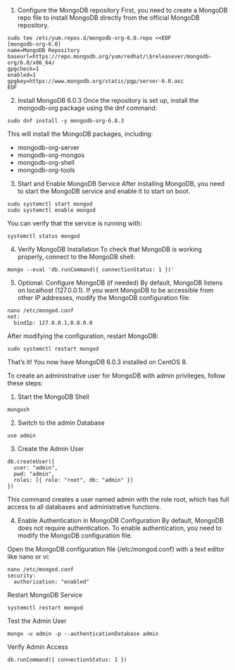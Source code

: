 1. Configure the MongoDB repository
First, you need to create a MongoDB repo file to install MongoDB directly from the official MongoDB repository.
```
sudo tee /etc/yum.repos.d/mongodb-org-6.0.repo <<EOF
[mongodb-org-6.0]
name=MongoDB Repository
baseurl=https://repo.mongodb.org/yum/redhat/\$releasever/mongodb-org/6.0/x86_64/
gpgcheck=1
enabled=1
gpgkey=https://www.mongodb.org/static/pgp/server-6.0.asc
EOF
```

2. Install MongoDB 6.0.3
Once the repository is set up, install the mongodb-org package using the dnf command:
```
sudo dnf install -y mongodb-org-6.0.3
```

This will install the MongoDB packages, including:
- mongodb-org-server
- mongodb-org-mongos
- mongodb-org-shell
- mongodb-org-tools

3. Start and Enable MongoDB Service
After installing MongoDB, you need to start the MongoDB service and enable it to start on boot.
```
sudo systemctl start mongod
sudo systemctl enable mongod
```

You can verify that the service is running with:
```
systemctl status mongod
```

4. Verify MongoDB Installation
To check that MongoDB is working properly, connect to the MongoDB shell:
```
mongo --eval 'db.runCommand({ connectionStatus: 1 })'
```

5. Optional: Configure MongoDB (if needed)
By default, MongoDB listens on localhost (127.0.0.1). If you want MongoDB to be accessible from other IP addresses, modify the MongoDB configuration file:

```
nano /etc/mongod.conf
net:
  bindIp: 127.0.0.1,0.0.0.0
```

After modifying the configuration, restart MongoDB:
```
sudo systemctl restart mongod
```

That’s it! You now have MongoDB 6.0.3 installed on CentOS 8.


To create an administrative user for MongoDB with admin privileges, follow these steps:

1. Start the MongoDB Shell
```
mongosh
```
2. Switch to the admin Database
```
use admin
```

3. Create the Admin User
```
db.createUser({
  user: "admin",
  pwd: "admin",
  roles: [{ role: "root", db: "admin" }]
})
```

This command creates a user named admin with the role root, which has full access to all databases and administrative functions.

4. Enable Authentication in MongoDB Configuration
By default, MongoDB does not require authentication. To enable authentication, you need to modify the MongoDB configuration file.

Open the MongoDB configuration file (/etc/mongod.conf) with a text editor like nano or vi:
```
nano /etc/mongod.conf
security:
  authorization: "enabled"
```

Restart MongoDB Service
```
systemctl restart mongod
```

Test the Admin User
```
mongo -u admin -p --authenticationDatabase admin
```

Verify Admin Access
```
db.runCommand({ connectionStatus: 1 })
```

